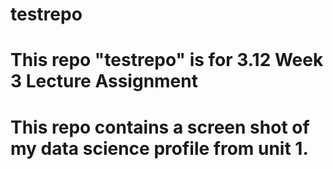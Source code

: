 # testrepo
# This repo "testrepo" is for 3.12 Week 3 Lecture Assignment
# This repo contains a screen shot of my data science profile from unit 1.
